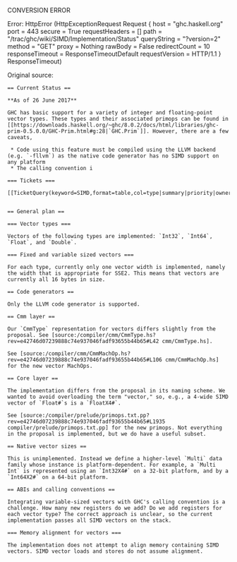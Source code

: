 CONVERSION ERROR

Error: HttpError (HttpExceptionRequest Request {
  host                 = "ghc.haskell.org"
  port                 = 443
  secure               = True
  requestHeaders       = []
  path                 = "/trac/ghc/wiki/SIMD/Implementation/Status"
  queryString          = "?version=2"
  method               = "GET"
  proxy                = Nothing
  rawBody              = False
  redirectCount        = 10
  responseTimeout      = ResponseTimeoutDefault
  requestVersion       = HTTP/1.1
}
 ResponseTimeout)

Original source:

```trac
== Current Status ==

**As of 26 June 2017**

GHC has basic support for a variety of integer and floating-point vector types. These types and their associated primops can be found in [[https://downloads.haskell.org/~ghc/8.0.2/docs/html/libraries/ghc-prim-0.5.0.0/GHC-Prim.html#g:28|`GHC.Prim`]]. However, there are a few caveats,

 * Code using this feature must be compiled using the LLVM backend (e.g. `-fllvm`) as the native code generator has no SIMD support on any platform
 * The calling convention i

=== Tickets ===

[[TicketQuery(keyword=SIMD,format=table,col=type|summary|priority|owner,group=status,order=priority)]]


== General plan ==

=== Vector types ===

Vectors of the following types are implemented: `Int32`, `Int64`, `Float`, and `Double`.

=== Fixed and variable sized vectors ===

For each type, currently only one vector width is implemented, namely the width that is appropriate for SSE2. This means that vectors are currently all 16 bytes in size.

== Code generators ==

Only the LLVM code generator is supported.

== Cmm layer ==

Our `CmmType` representation for vectors differs slightly from the proposal. See [source:/compiler/cmm/CmmType.hs?rev=e42746d07239888c74e937046fadf93655b44b65#L42 cmm/CmmType.hs].

See [source:/compiler/cmm/CmmMachOp.hs?rev=e42746d07239888c74e937046fadf93655b44b65#L106 cmm/CmmMachOp.hs] for the new vector MachOps.

== Core layer ==

The implementation differs from the proposal in its naming scheme. We wanted to avoid overloading the term "vector," so, e.g., a 4-wide SIMD vector of `Float#`s is a `FloatX4#`.

See [source:/compiler/prelude/primops.txt.pp?rev=e42746d07239888c74e937046fadf93655b44b65#L1935 compiler/prelude/primops.txt.pp] for the new primops. Not everything in the proposal is implemented, but we do have a useful subset.

== Native vector sizes ==

This is unimplemented. Instead we define a higher-level `Multi` data family whose instance is platform-dependent. For example, a `Multi Int` is represented using an `Int32X4#` on a 32-bit platform, and by a `Int64X2#` on a 64-bit platform.

== ABIs and calling conventions ==

Integrating variable-sized vectors with GHC's calling convention is a challenge. How many new registers do we add? Do we add registers for each vector type? The correct approach is unclear, so the current implementation passes all SIMD vectors on the stack.

=== Memory alignment for vectors ===

The implementation does not attempt to align memory containing SIMD vectors. SIMD vector loads and stores do not assume alignment.
```
